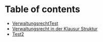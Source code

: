 # Table of contents

* [VerwaltungsrechtTest](README.md)
* [Verwaltungsrecht in der Klausur Struktur](verwaltungsrecht-in-der-klausur-struktur.md)
* [Test2](test2.md)

